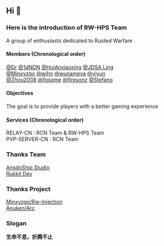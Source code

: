 ## Hi 👋
### Here is the introduction of RW-HPS Team
A group of enthusiasts dedicated to Rusted Warfare  

#### Members (Chronological order)
[@Dr](https://github.com/deng-rui)  [@1dNDN](https://github.com/1dNDN)  [@HuiAnxiaoxing](https://github.com/HuiAnxiaoxing)  [@JDSA Ling](https://github.com/LingASDJ)  
[@Minxyzgo](https://github.com/Minxyzgo)  [@wihn](https://github.com/wihn2021)  [@wunameya](https://github.com/wunameya)  [@yiyun](https://github.com/yiyungent)  
[@Zhou2008](https://github.com/493505110)  [@fgsqme](https://github.com/fgsqme)  [@firesonz](https://github.com/FiresonZ)  [@Stefano](https://github.com/StefanoB2018)  
#### Objectives
The goal is to provide players with a better gaming experience 


#### Services (Chronological order)
RELAY-CN : RCN Team & RW-HPS Team  
PVP-SERVER-CN : RCN Team  

### Thanks Team
[AnsdoShip Studio](https://github.com/AnsdoShip)  
[Rukkit Dev](https://github.com/RukkitDev)

### Thanks Project
[Minxyzgo/Rw-Injection](https://github.com/Minxyzgo/Rw-Injection)  
[Anuken/Arc](https://github.com/Anuken/Arc)

### Slogan
**生命不息，折腾不止**
